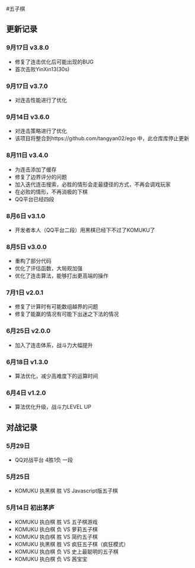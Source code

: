 #五子棋
## 更新记录
### 9月17日 v3.8.0
- 修复了连击优化后可能出现的BUG
- 首次击败YinXin13(30s)

### 9月17日 v3.7.0
- 对连击性能进行了优化

### 9月14日 v3.6.0
- 对连击策略进行了优化
- 该项目将整合到https://github.com/tangyan02/ego 中，此仓库库停止更新

### 8月11日 v3.4.0
- 为连击添加了缓存
- 修复了边界评分的问题
- 加入迭代连击搜索，必胜的情形会走最捷径的方式，不再会调戏玩家
- 在必败的情形，不再消极的下棋
- QQ平台已经四段

### 8月6日 v3.1.0
- 开发者本人（QQ平台二段）用黑棋已经下不过了KOMUKU了

### 8月5日 v3.0.0
- 重构了部分代码
- 优化了评估函数，大局观加强
- 优化了连击算法，能够打出更高端的操作

### 7月1日 v2.0.1
- 修复了计算时有可能数组越界的问题
- 修复了能赢的情况有可能下出迷之下法的情况

### 6月25日 v2.0.0
- 加入了连击体系，战斗力大幅提升

### 6月18日 v1.3.0
- 算法优化，减少高难度下的运算时间

### 6月4日 v1.2.0
- 算法优化升级，战斗力LEVEL UP

## 对战记录

### 5月29日
- QQ对战平台 4胜1负 一段

### 5月25日
- KOMUKU 执黑棋 胜 VS Javascript版五子棋

### 5月14日 初出茅庐
- KOMUKU 执白棋 胜 VS 五子棋游戏
- KOMUKU 执白棋 负 VS 萝莉五子棋
- KOMUKU 执白棋 胜 VS 简约五子棋
- KOMUKU 执黑棋 胜 VS 疯狂五子棋（疯狂模式）
- KOMUKU 执白棋 负 VS 史上最聪明的五子棋
- KOMUKU 执白棋 负 VS 茜宝宝